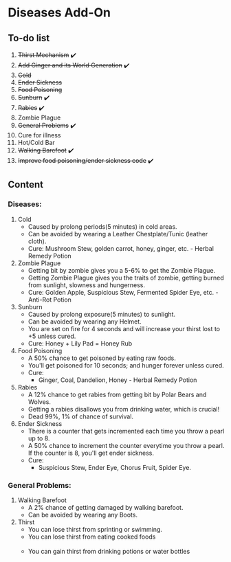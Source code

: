 # Diseases Add-On

## To-do list

1. ~~Thirst Mechanism~~ ✔️
2. ~~Add Ginger and its World Generation~~ ✔️
5. ~~Cold~~
6. ~~Ender Sickness~~
7. ~~Food Poisoning~~ 
8. ~~Sunburn~~ ✔️
9. ~~Rabies~~ ✔️
10. Zombie Plague
11. ~~General Problems~~ ✔️
12. Cure for illness
13. Hot/Cold Bar
14. ~~Walking Barefoot~~ ✔️
15. ~~Improve food poisoning/ender sickness code~~ ✔️

## Content

### Diseases:
1. Cold
   - Caused by prolong periods(5 minutes) in cold areas.
   - Can be avoided by wearing a Leather Chestplate/Tunic (leather cloth).
   - Cure: Mushroom Stew, golden carrot, honey, ginger, etc. - Herbal Remedy Potion
2. Zombie Plague
   - Getting bit by zombie gives you a 5-6% to get the Zombie Plague.
   - Getting Zombie Plague gives you the traits of zombie, getting burned from sunlight, slowness and hungerness.
   - Cure: Golden Apple, Suspicious Stew, Fermented Spider Eye, etc. - Anti-Rot Potion
3. Sunburn
   - Caused by prolong exposure(5 minutes) to sunlight.
   - Can be avoided by wearing any Helmet.
   - You are set on fire for 4 seconds and will increase your thirst lost to +5 unless cured.
   - Cure: Honey + Lily Pad = Honey Rub
4. Food Poisoning
   - A 50% chance to get poisoned by eating raw foods.
   - You'll get poisoned for 10 seconds; and hunger forever unless cured.
   - Cure: 
      - Ginger, Coal, Dandelion, Honey - Herbal Remedy Potion
5. Rabies
   - A 12% chance to get rabies from getting bit by Polar Bears and Wolves.
   - Getting a rabies disallows you from drinking water, which is crucial!
   - Dead 99%, 1% of chance of survival.
6. Ender Sickness
   - There is a counter that gets incremented each time you throw a pearl up to 8.
   - A 50% chance to increment the counter everytime you throw a pearl. If the counter is 8, you'll get ender sickness.
   - Cure:
      - Suspicious Stew, Ender Eye, Chorus Fruit, Spider Eye.

### General Problems: 
1. Walking Barefoot<br>
   - A 2% chance of getting damaged by walking barefoot.
   - Can be avoided by wearing any Boots.
2. Thirst
   - You can lose thirst from sprinting or swimming.
   - You can lose thirst from eating cooked foods<br><br>
   - You can gain thirst from drinking potions or water bottles
